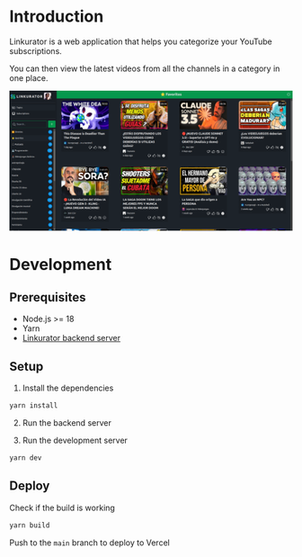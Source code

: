 # Introduction

Linkurator is a web application that helps you categorize your YouTube subscriptions.

You can then view the latest videos from all the channels in a category in one place.

![linkurator_main_page.png](linkurator_main_page.png)

# Development

## Prerequisites

- Node.js >= 18
- Yarn
- [Linkurator backend server](https://github.com/frantracer/linkurator-backend)

## Setup

1. Install the dependencies
```bash
yarn install
```

2. Run the backend server

3. Run the development server
```bash
yarn dev
```

## Deploy

Check if the build is working
```bash
yarn build
```

Push to the `main` branch to deploy to Vercel
